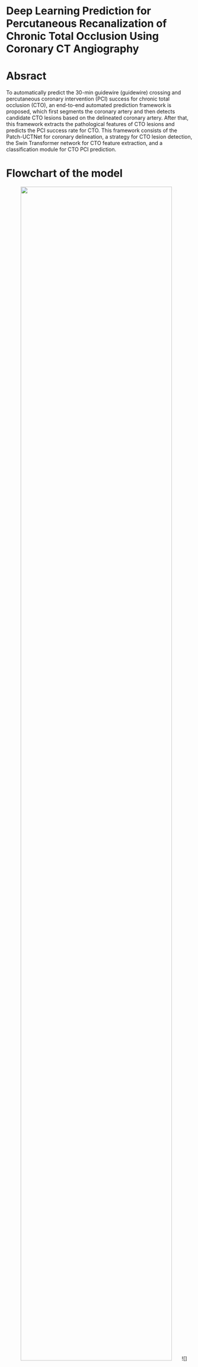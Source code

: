 # Deep Learning Prediction for Percutaneous Recanalization of Chronic Total Occlusion Using Coronary CT Angiography

# Absract
To automatically predict the 30-min guidewire (guidewire) crossing and percutaneous coronary intervention (PCI) success for chronic total occlusion (CTO), an end-to-end automated prediction framework is proposed, which first segments the coronary artery and then detects candidate CTO lesions based on the delineated coronary artery. After that, this framework extracts the pathological features of CTO lesions and predicts the PCI success rate for CTO. This framework consists of the Patch-UCTNet for coronary delineation, a strategy for CTO lesion detection, the Swin Transformer network for CTO feature extraction, and a classification module for CTO PCI prediction.

# Flowchart of the model
<div align="center">    
<img src="[https://user-images.githubusercontent.com/64700979/194312703-2a28018f-a050-4413-8917-98e181258954.png](https://github-production-user-asset-6210df.s3.amazonaws.com/143240318/263461681-5574e1a0-ce98-4b2f-990b-c01460691334.png)" height="90%" width="90%" />
  ![](https://github.com/FSciencer/CTO-model/assets/143240318/5574e1a0-ce98-4b2f-990b-c01460691334)

</div>

# Requirements
```python=3.7.1 torch=1.7.0```
